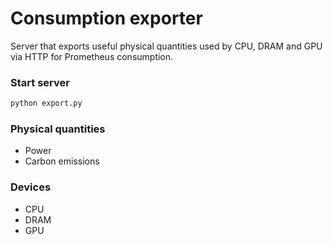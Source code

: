 # Consumption exporter
Server that exports useful physical quantities used by CPU, DRAM and GPU via HTTP for Prometheus consumption.

### Start server
```bash
python export.py
```

### Physical quantities
- Power
- Carbon emissions

### Devices
- CPU
- DRAM
- GPU
